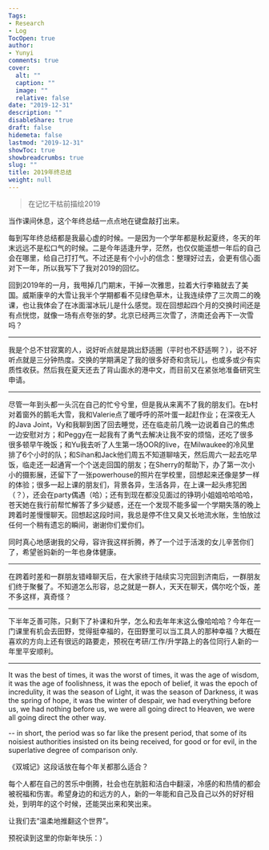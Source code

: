 ```yaml
---
Tags:
- Research
- Log
TocOpen: true
author:
- Yunyi
comments: true
cover:
  alt: ""
  caption: ""
  image: ""
  relative: false
date: "2019-12-31"
description: ""
disableShare: true
draft: false
hidemeta: false
lastmod: "2019-12-31"
showToc: true
showbreadcrumbs: true
slug: ""
title: 2019年终总结
weight: null
---
```



> 在记忆干枯前描绘2019

当作课间休息，这个年终总结一点点地在键盘敲打出来。

每到写年终总结都是我最心虚的时候。一是因为一个学年都是秋起夏终，冬天的年末远远不是松口气的时候。二是今年适逢升学，茫然，也仅仅能遥想一年后的自己会在哪里，给自己打打气。不过还是有个小小的信念：整理好过去，会更有信心面对下一年，所以我写下了我对2019的回忆。

回到2019年的一月，我甩掉几门期末，干掉一次雅思，拉着大行李箱就去了美国。威斯康辛的大雪让我半个学期都看不见绿色草木，让我连续停了三次周二的晚课，也让我体会了在冰面溜冰玩儿是什么感觉。现在回想起四个月的交换时间还是有点恍惚，就像一场有点夸张的梦。北京已经两三次雪了，济南还会再下一次雪吗？

---

我是个总不甘寂寞的人，说好听点就是跳出舒适圈（平时也不舒适啊？），说不好听点就是三分钟热度。交换的学期满足了我的很多好奇和贪玩儿，也或多或少有实质性收获。然后我在夏天还去了背山面水的港中文，而目前又在紧张地准备研究生申请。

---

尽管一年到头都一头沉在自己的忙兮兮里，但是我从来离不了我的朋友们。在b村对着窗外的鹅毛大雪，我和Valerie点了暖呼呼的茶叶蛋一起赶作业；在深夜无人的Java Joint，Vy和我聊到困了回去睡觉，还在临走前几晚一边说着自己的焦虑一边安慰对方；和Peggy在一起我有了勇气去解决让我不安的烦恼，还吃了很多很多顿早午晚饭；和Yu我去听了人生第一场OOR的live，在Milwaukee的冷风里排了6个小时的队；和Sihan和Jack他们周五不知道聊啥天，然后周六一起去吃早饭，临走还一起通宵一个个送走回国的朋友；在Sherry的帮助下，办了第一次小小的摄影展，还留下了一张powerhouse的照片在学校里，回想起来还像是梦一样的体验；很多一起上课的朋友们，背景各异，生活各异，在上课一起头疼犯困（？），还会在party偶遇（哈）；还有到现在都没见面过的铮玥小姐姐哈哈哈哈，苍天她在我行前帮忙解答了多少疑惑，还在一个发现不能多留一个学期失落的晚上跨着时差慢慢聊天。回想起这段时间，我总是停不住又臭又长地流水账，生怕放过任何一个稍有遗忘的瞬间，谢谢你们爱你们。

同时真心地感谢我的父母，容许我这样折腾，养了一个过于活泼的女儿辛苦你们了，希望爸妈新的一年也身体健康。

---

在跨着时差和一群朋友错峰聊天后，在大家终于陆续实习完回到济南后，一群朋友们终于聚餐了。不知道怎么形容，总之就是一群人，天天在聊天，偶尔吃个饭，差不多这样，真奇怪？

---

下半年乏善可陈，只剩下了补课和升学，怎么和去年年末这么像哈哈哈？今年在一门课里有机会去田野，觉得挺幸福的，在田野里可以当工具人的那种幸福？大概在喜欢的方向上还有很远的路要走，预祝在考研/工作/升学路上的各位同行人新的一年里平安顺利。

---

It was the best of times, it was the worst of times,
it was the age of wisdom, it was the age of foolishness,
it was the epoch of belief, it was the epoch of incredulity,
it was the season of Light, it was the season of Darkness,
it was the spring of hope, it was the winter of despair,
we had everything before us, we had nothing before us,
we were all going direct to Heaven, we were all going direct the other way.

-- in short, the period was so far like the present period, that some of its noisiest authorities insisted on its being received, for good or for evil, in the superlative degree of comparison only.

《双城记》这段话放在每个年关都那么适合？

每个人都在自己的苦乐中倒腾，社会也在肮脏和洁白中翻滚，冷感的和热情的都会被祝福和伤害。希望身边的和远方的人，新的一年能和自己及自己以外的好好相处，到明年的这个时候，还能哭出来和笑出来。

让我们去“温柔地推翻这个世界”。

预祝读到这里的你新年快乐：）